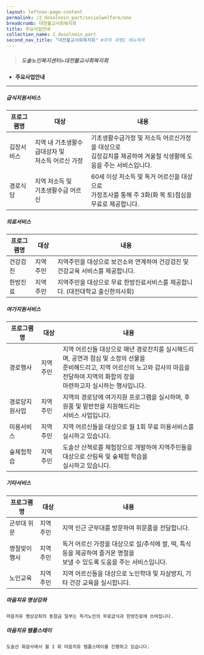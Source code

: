 ```yaml
---
layout: leftnav-page-content
permalink: /2_dosolnoin_part/socialwelfare/one
breadcrumb: 대전불교사회복지회
title: 주요사업안내
collection_name: 2_dosolnoin_part
second_nav_title: "대전불교사회복지회" #좌측 레벨1 메뉴제목
---
```


> ##### **도솔노인복지센터>대전불교사회복지회**

* **주요사업안내**
---

##### **급식지원서비스**

|프로그램명|대상|내용|
|-|-|-|
|김장서비스| 지역 내 기초생활수급대상자 및 <br>저소득 어르신 가정| 기초생활수급가정 및 저소득 어르신가정을 대상으로 <br> 김장김치를 제공하여 겨울철 식생활에 도움을 주는 서비스입니다.|
|경로식당|지역 저소득 및 <br>기초생활수급 어르신|60세 이상 저소득 및 독거 어르신을 대상으로 <br>가정조사를 통해 주 3화(화 목 토)점심을 무료로 제공합니다.|


##### **의료서비스**

|프로그램명|대상|내용|
|-|-|-|
|건강검진| 지역주민 | 지역주민을 대상으로 보건소와 연계하여 건강검진 및 건강교육 서비스를 제공합니다.|
|한방진료| 지역주민 | 지역주민을 대상으로 무료 한방진료서비스를 제공합니다. (대전대학교 출신한의사회)|


##### **여가지원서비스**

|프로그램명|대상|내용|
|-|-|-|
|경로행사| 지역주민 | 지역 어르신들 대상으로 매년 경로잔치를 실시해드리며, 공연과 점심 및 소정의 선물을 <br> 준비해드리고, 지역 어르신의 노고와 감사의 마음을 전달하여 지역의 화합의 장을 <br> 마련하고자 실시하는 행사입니다.|
|경로당지원사업| 지역주민 | 지역의 경로당에 여가지원 프로그램을 실시하며, 후원품 및 밑반찬을 지원해드리는 <br> 서비스 사업입니다.|
|미용서비스| 지역주민 | 지역 어르신들을 대상으로 월 1회 무료 미용서비스를 실시하고 있습니다.|
|숲체험학습| 지역주민 | 도솔산 산책로를 체험장으로 개발하여 지역주민들을 대상으로 산림욕 및 숲체험 학습을 <br> 실시하고 있습니다.|


##### **기타서비스**

|프로그램명|대상|내용|
|-|-|-|
|군부대 위문| 지역주민 | 지역 인근 군부대를 방문하여 위문품을 전달합니다.|
|명절맞이 행사| 지역주민 | 독거 어르신 가정을 대상으로 설/추석에 쌀, 떡, 특식 등을 제공하여 즐거운 명절을 <br> 보낼 수 있도록 도움을 주는 서비스입니다.|
|노인교육| 지역주민 | 지역 어르신들을 대상으로 노인학대 및 자살방지, 기타 건강 교육을 실시합니다.|

##### **마음치유 명상강좌**
    
    마음치유 명상강좌의 동참금 일부는 독거노인의 무료급식과 한방진료에 쓰여집니다.

##### **마음치유 템플스테이**
    
    도솔산 화암사에서 월 1 회 마음치유 템플스테이를 진행하고 있습니다.
